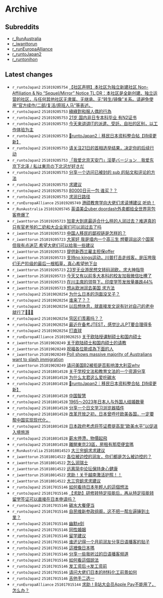 # Archive

## Subreddits

- [r_RunAustralia](r_RunAustralia/index.md)
- [r_iwanttorun](r_iwanttorun/index.md)
- [r_runEuropaAlliance](r_runEuropaAlliance/index.md)
- [r_runtoJapan2](r_runtoJapan2/index.md)
- [r_runtonihon](r_runtonihon/index.md)

## Latest changes

- `r_runtoJapan2` `251019205754` [【社区声明】本社区为独立新建社区 Non-Affiliation & No “Sequel/Mirror” Notice       TL;DR：本社区是全新创建、独立运营的社区，与任何其他社区无隶属、无继承、无“转生/镜像”关系。请避免使用“官方续作/二部/复活/原班人马”等表述。](posts/r_runtoJapan2/250930073117_1nu6u3k.md)
- `r_runtoJapan2` `251019205753` [綠綠對和服人偶的行為](posts/r_runtoJapan2/251019152609_1oasfxn.md)
- `r_runtoJapan2` `251019205753` [21岁 国内非日专本科毕业 有N2证书](posts/r_runtoJapan2/251019040516_1oag3tf.md)
- `r_runtoJapan2` `251019205753` [今天来讲讲IT的派遣、受託、自社的区别，以工作体验为主](posts/r_runtoJapan2/251019081219_1oak5mt.md)
- `r_runtoJapan2` `251019205753` [🗾runtoJapan2｜移民日本资料整合帖【持续更新】](posts/r_runtoJapan2/251017080419_1o8vf4l.md)
- `r_runtoJapan2` `251019205753` [请关注21日的首相选举结果，决定你的后续行动](posts/r_runtoJapan2/251019133202_1oapqfl.md)
- `r_runtoJapan2` `251019205753` [「我爱北京天安门」淫夢バージョン　我爱东京下北泽 / 私は東京の下北沢が好きだ](posts/r_runtoJapan2/251019080202_1oak011.md)
- `r_runtoJapan2` `251019205753` [分享一个访问已被封的 sub 的贴文和评论的方法](posts/r_runtoJapan2/251019201646_1oazwgj.md)
- `r_runtoJapan2` `251019205753` [求建议](posts/r_runtoJapan2/251019082538_1oakcy1.md)
- `r_runtoJapan2` `251019205753` [80000日元一包 谁买？？](posts/r_runtoJapan2/251019065756_1oaizyb.md)
- `r_runtoJapan2` `251019205753` [求润日路径](posts/r_runtoJapan2/251009023232_1o1ukgj.md)
- `r_runEuropaAlliance` `251019205749` [港硕教育学向大佬们求读博建议 听劝！](posts/r_runEuropaAlliance/251019114226_1oanipf.md)
- `r_RunAustralia` `251019205745` [英语美企uber,doordash外卖都给全世界背包客卷爆了](posts/r_RunAustralia/251019140417_1oaqgnh.md)
- `r_iwanttorun` `251019205723` [加拿大到底最适合什么样的人润过去？难道真的只有官老爷的二奶和大企业家们可以润过去了吗](posts/r_iwanttorun/251004002719_1nxfttu.md)
- `r_iwanttorun` `251019205723` [中国人移民的鄙视链是怎样的？](posts/r_iwanttorun/251019075429_1oajvr1.md)
- `r_iwanttorun` `251019205723` [大家好 我是墙内一个高三生 想要润出这个国家 但我有点迷茫 希望大佬们可以给我一些建议](posts/r_iwanttorun/251019201522_1oazv4o.md)
- `r_iwanttorun` `251019205723` [提供新西兰雇主担保offer](posts/r_iwanttorun/251019164356_1oauezy.md)
- `r_iwanttorun` `251019205723` [支持no kings运动，川普打击走线客，是压垮我们无产阶级的最后一根稻草，真心希望他下台](posts/r_iwanttorun/251019131328_1oapbxv.md)
- `r_iwanttorun` `251019205723` [23岁无业游民想文转码润欧，求大神指导](posts/r_iwanttorun/251019165850_1oausl7.md)
- `r_iwanttorun` `251019205723` [今天又有以前多大本科的校友加我微信吐槽了](posts/r_iwanttorun/251019054208_1oahrth.md)
- `r_iwanttorun` `251019205723` [在川主席的领导下，印度学签发放量暴跌44%](posts/r_iwanttorun/251011000757_1o3h9ne.md)
- `r_iwanttorun` `251019205723` [想从欧洲润去美国 求方法](posts/r_iwanttorun/251019124902_1oaot1x.md)
- `r_runtoJapan2` `251019020254` [为什么日本的泡面没叉子？](posts/r_runtoJapan2/251018080048_1o9pz7n.md)
- `r_runtoJapan2` `251019020254` [谁来了？？](posts/r_runtoJapan2/251018152310_1o9ynic.md)
- `r_runtoJapan2` `251019020254` [以后想休息，就直接发文说有针对自己的老中就行了🏃🏻‍♂️](posts/r_runtoJapan2/251018064933_1o9ou63.md)
- `r_runtoJapan2` `251019020254` [穹区们羡慕吗？？](posts/r_runtoJapan2/251018061658_1o9ob3h.md)
- `r_runtoJapan2` `251019020254` [最近在备考JTEST，感觉比JLPT要合理得多](posts/r_runtoJapan2/251018111723_1o9t40m.md)
- `r_runtoJapan2` `251019020254` [打直球](posts/r_runtoJapan2/251018051050_1o9n75r.md)
- `r_runEuropaAlliance` `251019020253` [关于欧陆授课制硕士和国内硕士](posts/r_runEuropaAlliance/251018134109_1o9w4sk.md)
- `r_iwanttorun` `251019020249` [关于欧陆硕士和国内硕士的请教](posts/r_iwanttorun/251018133624_1o9w0mu.md)
- `r_iwanttorun` `251019020249` [祝福各位能成為下面的人](posts/r_iwanttorun/251018230631_1oaa7qn.md)
- `r_iwanttorun` `251019020249` [Poll shows massive majority of Australians want to slash immigration](posts/r_iwanttorun/251018145601_1o9xyv3.md)
- `r_iwanttorun` `251019020249` [请问美国B2被拒是否影响澳大利亚whv](posts/r_iwanttorun/251018020651_1o9js05.md)
- `r_runtoJapan2` `251018014528` [关于学校文法和教育文法的一个资源分享](posts/r_runtoJapan2/251017083507_1o8vw02.md)
- `r_runtoJapan2` `251018014528` [为什么太君这么爱吃碳水](posts/r_runtoJapan2/251017151855_1o946c5.md)
- `r_runtoJapan2` `251018014528` [🗾runtoJapan2｜移民日本资料整合帖【持续更新】](posts/r_runtoJapan2/251017080419_1o8vf4l.md)
- `r_runtoJapan2` `251018014528` [中国智慧](posts/r_runtoJapan2/251017085114_1o8w4q5.md)
- `r_runtoJapan2` `251018014528` [1965～2023年日本人与外国人结婚数量](posts/r_runtoJapan2/251017091455_1o8wi3y.md)
- `r_runtoJapan2` `251018014528` [分享一个日文学习浏览器插件](posts/r_runtoJapan2/251017082052_1o8vo4h.md)
- `r_runtoJapan2` `251018014528` [改革开放之初，日本曾呼吁欧美各国，一定要帮中国实现现代化。](posts/r_runtoJapan2/251017132150_1o916jo.md)
- `r_runtoJapan2` `251018014528` [日本政府考虑将签证费提高至“欧美水平”以促进入境旅游](posts/r_runtoJapan2/251017152653_1o94dsh.md)
- `r_runtoJapan2` `251018014528` [薪水停滯，物價起飛](posts/r_runtoJapan2/251017183428_1o99c29.md)
- `r_runtoJapan2` `251018014528` [離開東京23區，房租有那麼便宜嗎](posts/r_runtoJapan2/251017165327_1o96nzq.md)
- `r_RunAustralia` `251018014523` [大三穷蛆求求建议](posts/r_RunAustralia/251017122127_1o8zsrl.md)
- `r_iwanttorun` `251018014522` [各位被边控的润友，你们都是怎么被边控的？](posts/r_iwanttorun/251017162320_1o95viu.md)
- `r_iwanttorun` `251018014522` [怎么润瑞士](posts/r_iwanttorun/251017215834_1o9ei97.md)
- `r_iwanttorun` `251018014522` [远离简中论坛保持身心健康](posts/r_iwanttorun/251017032638_1o8qphx.md)
- `r_iwanttorun` `251018014522` [求助！关于越南激活护照！！](posts/r_iwanttorun/251017145137_1o93f9a.md)
- `r_iwanttorun` `251018014522` [大三穷蛆求求建议](posts/r_iwanttorun/251017113643_1o8ywjb.md)
- `r_runtoJapan2` `251017015146` [如何看待日本年輕人的這個想法](posts/r_runtoJapan2/251015132811_1o7b04v.md)
- `r_runtoJapan2` `251017015146` [【求助】研修转特定技能后，再从特定技能转留学签证可以直接在日本申请吗？](posts/r_runtoJapan2/251016110407_1o83652.md)
- `r_runtoJapan2` `251017015146` [碳水大餐便当](posts/r_runtoJapan2/251016152506_1o894tw.md)
- `r_runtoJapan2` `251017015146` [自民维新参政组阁，这不把一帮左逼锤到土里？](posts/r_runtoJapan2/251016061012_1o7yl0v.md)
- `r_runtoJapan2` `251017015146` [幽默e刻](posts/r_runtoJapan2/251016033127_1o7vtkk.md)
- `r_runtoJapan2` `251017015146` [同性婚姻](posts/r_runtoJapan2/251016231756_1o8lg7k.md)
- `r_runtoJapan2` `251017015146` [留学建议](posts/r_runtoJapan2/251016104021_1o82quo.md)
- `r_runtoJapan2` `251017015146` [谁还记得一个月前润友分享日语播客的贴子](posts/r_runtoJapan2/251016024837_1o7uzgp.md)
- `r_runtoJapan2` `251017015146` [這裡像日本嗎](posts/r_runtoJapan2/251015112845_1o78es4.md)
- `r_runtoJapan2` `251017015146` [分享一些我听过的日语播客频道](posts/r_runtoJapan2/251016055459_1o7yc8h.md)
- `r_runtoJapan2` `251017015146` [如何看這個說法](posts/r_runtoJapan2/251015080314_1o751v8.md)
- `r_runtoJapan2` `251017015146` [发工资后→发工资前](posts/r_runtoJapan2/251016060759_1o7yjra.md)
- `r_runtoJapan2` `251017015146` [请问大佬们日本的材料化工前景如何](posts/r_runtoJapan2/251016044102_1o7x3d8.md)
- `r_runtoJapan2` `251017015146` [吉他手二选一](posts/r_runtoJapan2/251016103142_1o82lmp.md)
- `r_runEuropaAlliance` `251017015144` [求助！B站大会员Apple Pay不能用了，怎么办？](posts/r_runEuropaAlliance/251016204217_1o8hom8.md)
